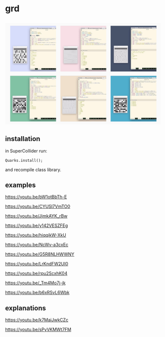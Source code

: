 # grd

## ![Screenshot 2020-07-06 at 11.50.55](Screenshot%202020-07-06%20at%2011.50.55.png)

## installation

in SuperCollider run:

```
Quarks.install();
```

and recompile class library.

## examples

https://youtu.be/bW1otBbTh-E

https://youtu.be/CYUSI7VmTO0

https://youtu.be/JjmkAYK_rBw

https://youtu.be/y142VESZFEg

https://youtu.be/hiqqikW-XkU

https://youtu.be/NcWv-a3cxEc

https://youtu.be/G5R8NLHWWNY

https://youtu.be/LrKndFW2UI0

https://youtu.be/rpu2ScxhK04

https://youtu.be/_Tm4Mo7j-jk

https://youtu.be/b6xRSvL6Wbk

## explanations

https://youtu.be/k7MaiJwkCZc

https://youtu.be/sPyVKMWt7FM
